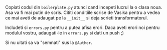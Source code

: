 Copiati codul din `boilerplate.py` atunci cand incepeti lucrul la o clasa noua. Asa va fi mai putin de scris. Cititi conditiile scrise de Vasika pentru a vedea ce mai aveti de adaugat pe la `__init__` si deja scrieti transformatorul.

Includeti si `errors.py` pentru a putea afisa erori. Daca aveti erori noi pentru modulul vostru, adaugati-le in `errors.py` si dati un push ;)

Si nu uitati sa va "semnati" sus la `@Author`.
